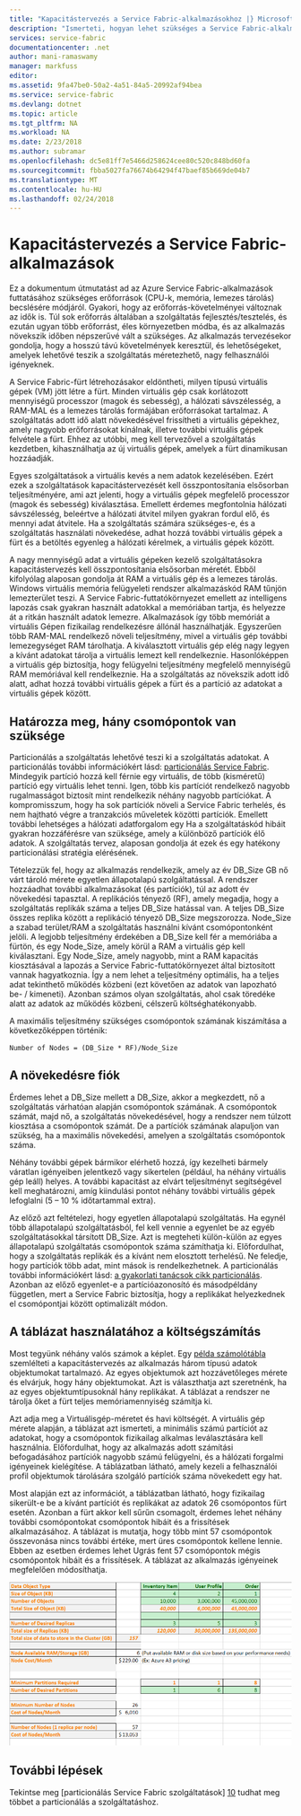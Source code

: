 ```yaml
---
title: "Kapacitástervezés a Service Fabric-alkalmazásokhoz |} Microsoft Docs"
description: "Ismerteti, hogyan lehet szükséges a Service Fabric-alkalmazás a számítási csomópontok számának meghatározása"
services: service-fabric
documentationcenter: .net
author: mani-ramaswamy
manager: markfuss
editor: 
ms.assetid: 9fa47be0-50a2-4a51-84a5-20992af94bea
ms.service: service-fabric
ms.devlang: dotnet
ms.topic: article
ms.tgt_pltfrm: NA
ms.workload: NA
ms.date: 2/23/2018
ms.author: subramar
ms.openlocfilehash: dc5e81ff7e5466d258624cee80c520c848bd60fa
ms.sourcegitcommit: fbba5027fa76674b64294f47baef85b669de04b7
ms.translationtype: MT
ms.contentlocale: hu-HU
ms.lasthandoff: 02/24/2018
---
```

# <a name="capacity-planning-for-service-fabric-applications"></a>Kapacitástervezés a Service Fabric-alkalmazások
Ez a dokumentum útmutatást ad az Azure Service Fabric-alkalmazások futtatásához szükséges erőforrások (CPU-k, memória, lemezes tárolás) becslésére módjáról. Gyakori, hogy az erőforrás-követelményei változnak az idők is. Túl sok erőforrás általában a szolgáltatás fejlesztés/tesztelés, és ezután ugyan több erőforrást, éles környezetben módba, és az alkalmazás növekszik időben népszerűvé vált a szükséges. Az alkalmazás tervezésekor gondolja, hogy a hosszú távú követelmények keresztül, és lehetőségeket, amelyek lehetővé teszik a szolgáltatás méretezhető, nagy felhasználói igényeknek.

 A Service Fabric-fürt létrehozásakor eldöntheti, milyen típusú virtuális gépek (VM) jött létre a fürt. Minden virtuális gép csak korlátozott mennyiségű processzor (magok és sebesség), a hálózati sávszélesség, a RAM-MAL és a lemezes tárolás formájában erőforrásokat tartalmaz. A szolgáltatás adott idő alatt növekedésével frissítheti a virtuális gépekhez, amely nagyobb erőforrásokat kínálnak, illetve további virtuális gépek felvétele a fürt. Ehhez az utóbbi, meg kell tervezővel a szolgáltatás kezdetben, kihasználhatja az új virtuális gépek, amelyek a fürt dinamikusan hozzáadják.

Egyes szolgáltatások a virtuális kevés a nem adatok kezelésében. Ezért ezek a szolgáltatások kapacitástervezését kell összpontosítania elsősorban teljesítményére, ami azt jelenti, hogy a virtuális gépek megfelelő processzor (magok és sebesség) kiválasztása. Emellett érdemes megfontolnia hálózati sávszélesség, beleértve a hálózati átvitel milyen gyakran fordul elő, és mennyi adat átvitele. Ha a szolgáltatás számára szükséges-e, és a szolgáltatás használati növekedése, adhat hozzá további virtuális gépek a fürt és a betöltés egyenleg a hálózati kérelmek, a virtuális gépek között.

A nagy mennyiségű adat a virtuális gépeken kezelő szolgáltatásokra kapacitástervezés kell összpontosítania elsősorban méretét. Ebből kifolyólag alaposan gondolja át RAM a virtuális gép és a lemezes tárolás. Windows virtuális memória felügyeleti rendszer alkalmazáskód RAM tűnjön lemezterület teszi. A Service Fabric-futtatókörnyezet emellett az intelligens lapozás csak gyakran használt adatokkal a memóriában tartja, és helyezze át a ritkán használt adatok lemezre. Alkalmazások így több memóriát a virtuális Gépen fizikailag rendelkezésre állónál használhatják. Egyszerűen több RAM-MAL rendelkező növeli teljesítmény, mivel a virtuális gép további lemezegységet RAM tárolhatja. A kiválasztott virtuális gép elég nagy legyen a kívánt adatokat tárolja a virtuális lemezt kell rendelkeznie. Hasonlóképpen a virtuális gép biztosítja, hogy felügyelni teljesítmény megfelelő mennyiségű RAM memóriával kell rendelkeznie. Ha a szolgáltatás az növekszik adott idő alatt, adhat hozzá további virtuális gépek a fürt és a partíció az adatokat a virtuális gépek között.

## <a name="determine-how-many-nodes-you-need"></a>Határozza meg, hány csomópontok van szüksége
Particionálás a szolgáltatás lehetővé teszi ki a szolgáltatás adatokat. A particionálás további információkért lásd: [particionálás Service Fabric](service-fabric-concepts-partitioning.md). Mindegyik partíció hozzá kell férnie egy virtuális, de több (kisméretű) partíció egy virtuális lehet tenni. Igen, több kis partíciót rendelkező nagyobb rugalmasságot biztosít mint rendelkezik néhány nagyobb partíciókat. A kompromisszum, hogy ha sok partíciók növeli a Service Fabric terhelés, és nem hajtható végre a tranzakciós műveletek közötti partíciók. Emellett további lehetséges a hálózati adatforgalom egy Ha a szolgáltatáskód hibáit gyakran hozzáférésre van szüksége, amely a különböző partíciók élő adatok. A szolgáltatás tervez, alaposan gondolja át ezek és egy hatékony particionálási stratégia elérésének.

Tételezzük fel, hogy az alkalmazás rendelkezik, amely az év DB_Size GB nő várt tároló mérete egyetlen állapotalapú szolgáltatással. A rendszer hozzáadhat további alkalmazásokat (és partíciók), túl az adott év növekedési tapasztal.  A replikációs tényező (RF), amely megadja, hogy a szolgáltatás replikák száma a teljes DB_Size hatással van. A teljes DB_Size összes replika között a replikáció tényező DB_Size megszorozza.  Node_Size a szabad terület/RAM a szolgáltatás használni kívánt csomópontonként jelöli. A legjobb teljesítmény érdekében a DB_Size kell fér a memóriába a fürtön, és egy Node_Size, amely körül a RAM a virtuális gép kell kiválasztani. Egy Node_Size, amely nagyobb, mint a RAM kapacitás kiosztásával a lapozás a Service Fabric-futtatókörnyezet által biztosított vannak hagyatkoznia. Így a nem lehet a teljesítmény optimális, ha a teljes adat tekinthető működés közbeni (ezt követően az adatok van lapozható be- / kimeneti). Azonban számos olyan szolgáltatás, ahol csak töredéke alatt az adatok az működés közbeni, célszerű költséghatékonyabb.

A maximális teljesítmény szükséges csomópontok számának kiszámítása a következőképpen történik:

```
Number of Nodes = (DB_Size * RF)/Node_Size

```


## <a name="account-for-growth"></a>A növekedésre fiók
Érdemes lehet a DB_Size mellett a DB_Size, akkor a megkezdett, nő a szolgáltatás várhatóan alapján csomópontok számának. A csomópontok számát, majd nő, a szolgáltatás növekedésével, hogy a rendszer nem túlzott kiosztása a csomópontok számát. De a partíciók számának alapuljon van szükség, ha a maximális növekedési, amelyen a szolgáltatás csomópontok száma.

Néhány további gépek bármikor elérhető hozzá, így kezelheti bármely váratlan igényeiben jelentkező vagy sikertelen (például, ha néhány virtuális gép leáll) helyes.  A további kapacitást az elvárt teljesítményt segítségével kell meghatározni, amíg kiindulási pontot néhány további virtuális gépek lefoglalni (5 – 10 % időtartammal extra).

Az előző azt feltételezi, hogy egyetlen állapotalapú szolgáltatás. Ha egynél több állapotalapú szolgáltatásból, fel kell vennie a egyenlet be az egyéb szolgáltatásokkal társított DB_Size. Azt is megteheti külön-külön az egyes állapotalapú szolgáltatás csomópontok száma számíthatja ki.  Előfordulhat, hogy a szolgáltatás replikák és a kívánt nem elosztott terhelésű. Ne feledje, hogy partíciók több adat, mint mások is rendelkezhetnek. A particionálás további információkért lásd: [a gyakorlati tanácsok cikk particionálás](service-fabric-concepts-partitioning.md). Azonban az előző egyenlet-e a partícióazonosító és másodpéldány független, mert a Service Fabric biztosítja, hogy a replikákat helyezkednek el csomópontjai között optimalizált módon.

## <a name="use-a-spreadsheet-for-cost-calculation"></a>A táblázat használatához a költségszámítás
Most tegyünk néhány valós számok a képlet. Egy [példa számolótábla](https://servicefabricsdkstorage.blob.core.windows.net/publicrelease/SF%20VM%20Cost%20calculator-NEW.xlsx) szemlélteti a kapacitástervezés az alkalmazás három típusú adatok objektumokat tartalmazó. Az egyes objektumok azt hozzávetőleges mérete és elvárjuk, hogy hány objektumokat. Azt is választhatja azt szeretnénk, ha az egyes objektumtípusoknál hány replikákat. A táblázat a rendszer ne tárolja őket a fürt teljes memóriamennyiség számítja ki.

Azt adja meg a Virtuálisgép-méretet és havi költségét. A virtuális gép mérete alapján, a táblázat azt ismerteti, a minimális számú partíciót az adatokat, hogy a csomópontok fizikailag alkalmas leválasztására kell használnia. Előfordulhat, hogy az alkalmazás adott számítási befogadásához partíciók nagyobb számú felügyelni, és a hálózati forgalmi igényeinek kielégítése. A táblázatban látható, amely kezeli a felhasználói profil objektumok tárolására szolgáló partíciók száma növekedett egy hat.

Most alapján ezt az információt, a táblázatban látható, hogy fizikailag sikerült-e be a kívánt partíciót és replikákat az adatok 26 csomópontos fürt esetén. Azonban a fürt akkor kell sűrűn csomagolt, érdemes lehet néhány további csomópontokat csomópontok hibáit és a frissítések alkalmazásához. A táblázat is mutatja, hogy több mint 57 csomópontok összevonása nincs további értéke, mert üres csomópontok kellene lennie. Ebben az esetben érdemes lehet Ugrás fent 57 csomópontok mégis csomópontok hibáit és a frissítések. A táblázat az alkalmazás igényeinek megfelelően módosíthatja.   

![Számolótáblába, kiszámítása][Image1]

## <a name="next-steps"></a>További lépések
Tekintse meg [particionálás Service Fabric szolgáltatások] [ 10] tudhat meg többet a particionálás a szolgáltatáshoz.

<!--Image references-->
[Image1]: ./media/SF-Cost.png

<!--Link references--In actual articles, you only need a single period before the slash-->
[10]: service-fabric-concepts-partitioning.md
